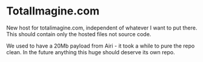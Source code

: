 # TotalImagine.com

New host for totalimagine.com, independent of whatever I want to put there. This should contain only the hosted files not source code.

We used to have a 20Mb payload from Airi - it took a while to pure the repo clean. In the future anything this huge should deserve its own repo.